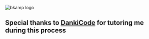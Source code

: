 ![bkamp logo](https://i.imgur.com/RqzvxYI.png)

## Special thanks to [DankiCode](https://cursos.dankicode.com/) for tutoring me during this process
